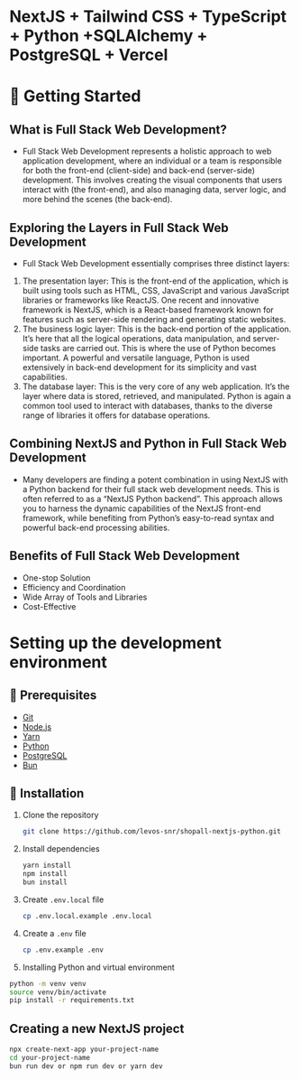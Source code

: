 # NextJS + Tailwind CSS + TypeScript + Python +SQLAlchemy + PostgreSQL + Vercel

#  🚀 Getting Started

## What is Full Stack Web Development? 
- Full Stack Web Development represents a holistic approach
  to web application development, where an individual or a 
  team is responsible for both the front-end (client-side) and
  back-end (server-side) development.
  This involves creating the visual components that users 
  interact with (the front-end), and also managing data, 
  server logic, and more behind the scenes (the back-end).


## Exploring the Layers in Full Stack Web Development
- Full Stack Web Development essentially comprises three 
  distinct layers:
1. The presentation layer: This is the front-end of the 
  application, which is built using tools such as HTML, 
  CSS, JavaScript and various JavaScript libraries or frameworks 
  like ReactJS. One recent and innovative framework is NextJS, 
  which is a React-based framework known for features such as 
  server-side rendering and generating static websites.
2. The business logic layer: This is the back-end portion 
  of the application. It’s here that all the logical 
  operations, data manipulation, and server-side tasks 
  are carried out. This is where the use of Python 
  becomes important. A powerful and versatile language,
  Python is used extensively in back-end development for
  its simplicity and vast capabilities.
3. The database layer: This is the very core of any web 
  application. It’s the layer where data is stored, 
  retrieved, and manipulated. Python is again a common
  tool used to interact with databases, thanks to the 
  diverse range of libraries it offers for database operations. 

## Combining NextJS and Python in Full Stack Web Development
- Many developers are finding a potent combination in using 
  NextJS with a Python backend for their full stack web 
  development needs. This is often referred to as a “NextJS 
  Python backend”. This approach allows you to harness the 
  dynamic capabilities of the NextJS front-end framework, 
  while benefiting from Python’s easy-to-read syntax and
  powerful back-end processing abilities.
  
## Benefits of Full Stack Web Development
- One-stop Solution
- Efficiency and Coordination
- Wide Array of Tools and Libraries
- Cost-Effective

# Setting up the development environment

## 📝 Prerequisites

-   [Git](https://git-scm.com/)
-   [Node.js](https://nodejs.org/en/download/)
-   [Yarn](https://yarnpkg.com/)
-   [Python](https://www.python.org/downloads/)
-   [PostgreSQL](https://www.postgresql.org/download/)
-   [Bun](https://bun.sh/)

## 🔧 Installation

1. Clone the repository
   ```sh
   git clone https://github.com/levos-snr/shopall-nextjs-python.git
   ```
2. Install dependencies
   ```sh
   yarn install
   npm install
   bun install
   ```
3. Create `.env.local` file
   ```sh
   cp .env.local.example .env.local
   ```
4. Create a `.env` file
   ```sh
   cp .env.example .env
   ```
5. Installing Python and virtual environment
  ```sh
  python -m venv venv
  source venv/bin/activate
  pip install -r requirements.txt
  ```
  
## Creating a new NextJS project

  ```sh
  npx create-next-app your-project-name
  cd your-project-name
  bun run dev or npm run dev or yarn dev
  ```
